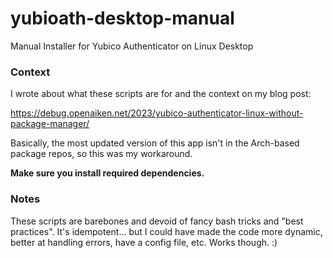 # yubioath-desktop-manual
Manual Installer for Yubico Authenticator on Linux Desktop

### Context
I wrote about what these scripts are for and the context on my blog post:

https://debug.openaiken.net/2023/yubico-authenticator-linux-without-package-manager/

Basically, the most updated version of this app isn't in the Arch-based package repos, so this was my workaround.

**Make sure you install required dependencies.**

### Notes
These scripts are barebones and devoid of fancy bash tricks and "best practices". It's idempotent... but I could have made the code more dynamic, better at handling errors, have a config file, etc. Works though. :)
